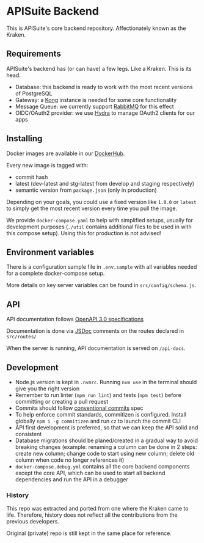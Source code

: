 # APISuite Backend

This is APISuite's core backend repository. Affectionately known as the Kraken.

## Requirements

APISuite's backend has (or can have) a few legs. Like a Kraken. This is its head.

- Database: this backend is ready to work with the most recent versions of PostgreSQL
- Gateway: a [Kong](https://konghq.com/) instance is needed for some core functionality
- Message Queue: we currently support [RabbitMQ](https://www.rabbitmq.com/) for this effect
- OIDC/OAuth2 provider: we use [Hydra](https://www.ory.sh/hydra/) to manage OAuth2 clients for our apps

## Installing

Docker images are available in our [DockerHub](https://hub.docker.com/r/cloudokihub/apisuite-be).

Every new image is tagged with:
- commit hash
- latest (dev-latest and stg-latest from develop and staging respectively)
- semantic version from `package.json` (only in production)

Depending on your goals, you could use a fixed version like `1.0.0` or
`latest` to simply get the most recent version every time you pull the image.

We provide `docker-compose.yaml` to help with simplified setups, 
usually for development purposes (`./util` contains additional files to be used in with this compose setup).
Using this for production is not advised!

## Environment variables

There is a configuration sample file in `.env.sample` with all variables needed for a complete docker-compose setup.

More details on key server variables can be found in `src/config/schema.js`.

## API

API documentation follows [OpenAPI 3.0 specifications](https://swagger.io/docs/specification/basic-structure/)

Documentation is done via [JSDoc](https://jsdoc.app/) comments on the routes declared in `src/routes/`

When the server is running, API documentation is served on `/api-docs`.

## Development

- Node.js version is kept in `.nvmrc`. Running `nvm use` in the terminal should give you the right version
- Remember to run linter (`npm run lint`) and tests (`npm test`) before committing or creating a pull request
- Commits should follow [conventional commits](https://www.conventionalcommits.org) spec
- To help enforce commit standards, commitizen is configured. Install globally `npm i -g commitizen` and run `cz` to launch the commit CLI  
- API first development is preferred, so that we can keep the API solid and consistent
- Database migrations should be planed/created in a gradual way to avoid breaking changes 
  (example: renaming a column can be done in 2 steps: create new column; change code to start using new column; delete old column when code no longer references it) 
- `docker-compose.debug.yml` contains all the core backend components except the core API, 
  which can be used to start all backend dependencies and run the API in a debugger

### History

This repo was extracted and ported from one where the Kraken came to life. 
Therefore, history does not reflect all the contributions from the previous developers.

Original (private) repo is still kept in the same place for reference.
